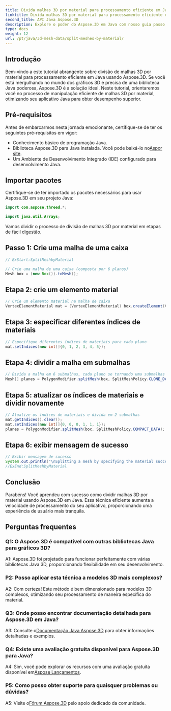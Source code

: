 ```yaml
---
title: Divida malhas 3D por material para processamento eficiente em Java
linktitle: Divida malhas 3D por material para processamento eficiente em Java
second_title: API Java Aspose.3D
description: Explore o poder do Aspose.3D em Java com nosso guia passo a passo sobre como dividir malhas 3D de forma eficiente por material. Melhore o desempenho do seu aplicativo perfeitamente.
type: docs
weight: 12
url: /pt/java/3d-mesh-data/split-meshes-by-material/
---
```

## Introdução

Bem-vindo a este tutorial abrangente sobre divisão de malhas 3D por material para processamento eficiente em Java usando Aspose.3D. Se você está mergulhando no mundo dos gráficos 3D e precisa de uma biblioteca Java poderosa, Aspose.3D é a solução ideal. Neste tutorial, orientaremos você no processo de manipulação eficiente de malhas 3D por material, otimizando seu aplicativo Java para obter desempenho superior.

## Pré-requisitos

Antes de embarcarmos nesta jornada emocionante, certifique-se de ter os seguintes pré-requisitos em vigor:

- Conhecimento básico de programação Java.
- Biblioteca Aspose.3D para Java instalada. Você pode baixá-lo no[Aspor site](https://releases.aspose.com/3d/java/).
- Um Ambiente de Desenvolvimento Integrado (IDE) configurado para desenvolvimento Java.

## Importar pacotes

Certifique-se de ter importado os pacotes necessários para usar Aspose.3D em seu projeto Java:

```java
import com.aspose.threed.*;

import java.util.Arrays;
```


Vamos dividir o processo de divisão de malhas 3D por material em etapas de fácil digestão.

## Passo 1: Crie uma malha de uma caixa

```java
// ExStart:SplitMeshbyMaterial

// Crie uma malha de uma caixa (composta por 6 planos)
Mesh box = (new Box()).toMesh();
```

## Etapa 2: crie um elemento material

```java
// Crie um elemento material na malha de caixa
VertexElementMaterial mat = (VertexElementMaterial) box.createElement(VertexElementType.MATERIAL, MappingMode.POLYGON, ReferenceMode.INDEX);
```

## Etapa 3: especificar diferentes índices de materiais

```java
// Especifique diferentes índices de materiais para cada plano
mat.setIndices(new int[]{0, 1, 2, 3, 4, 5});
```

## Etapa 4: dividir a malha em submalhas

```java
// Divida a malha em 6 submalhas, cada plano se tornando uma submalhas
Mesh[] planes = PolygonModifier.splitMesh(box, SplitMeshPolicy.CLONE_DATA);
```

## Etapa 5: atualizar os índices de materiais e dividir novamente

```java
// Atualize os índices de materiais e divida em 2 submalhas
mat.getIndices().clear();
mat.setIndices(new int[]{0, 0, 0, 1, 1, 1});
planes = PolygonModifier.splitMesh(box, SplitMeshPolicy.COMPACT_DATA);
```

## Etapa 6: exibir mensagem de sucesso

```java
// Exibir mensagem de sucesso
System.out.println("\nSplitting a mesh by specifying the material successfully.");
//ExEnd:SplitMeshbyMaterial
```

## Conclusão

Parabéns! Você aprendeu com sucesso como dividir malhas 3D por material usando Aspose.3D em Java. Essa técnica eficiente aumenta a velocidade de processamento do seu aplicativo, proporcionando uma experiência de usuário mais tranquila.

## Perguntas frequentes

### Q1: O Aspose.3D é compatível com outras bibliotecas Java para gráficos 3D?

A1: Aspose.3D foi projetado para funcionar perfeitamente com várias bibliotecas Java 3D, proporcionando flexibilidade em seu desenvolvimento.

### P2: Posso aplicar esta técnica a modelos 3D mais complexos?

A2: Com certeza! Este método é bem dimensionado para modelos 3D complexos, otimizando seu processamento de maneira específica do material.

### Q3: Onde posso encontrar documentação detalhada para Aspose.3D em Java?

 A3: Consulte o[Documentação Java Aspose.3D](https://reference.aspose.com/3d/java/) para obter informações detalhadas e exemplos.

### Q4: Existe uma avaliação gratuita disponível para Aspose.3D para Java?

 A4: Sim, você pode explorar os recursos com uma avaliação gratuita disponível em[Aspose Lançamentos](https://releases.aspose.com/).

### P5: Como posso obter suporte para quaisquer problemas ou dúvidas?

A5: Visite o[Fórum Aspose.3D](https://forum.aspose.com/c/3d/18) pelo apoio dedicado da comunidade.
